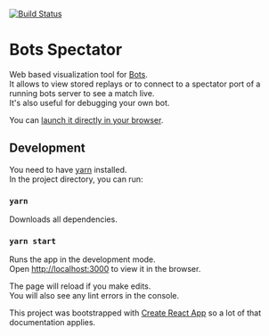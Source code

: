 [![Build Status](https://travis-ci.org/ChristianNorbertBraun/bots_spectator.svg?branch=master)](https://travis-ci.org/ChristianNorbertBraun/bots_spectator)

# Bots Spectator

Web based visualization tool for [Bots](https://github.com/markusfisch/bots).<br> 
It allows to view stored replays or to connect to a spectator port of a running bots server to see a match live.<br>
It's also useful for debugging your own bot. 

You can [launch it directly in your browser](https://christiannorbertbraun.github.io/bots_spectator/).


## Development

You need to have [yarn](https://yarnpkg.com) installed.<br>
In the project directory, you can run:

### `yarn`

Downloads all dependencies.

### `yarn start`

Runs the app in the development mode.<br>
Open [http://localhost:3000](http://localhost:3000) to view it in the browser.

The page will reload if you make edits.<br>
You will also see any lint errors in the console.

This project was bootstrapped with [Create React App](https://github.com/facebook/create-react-app) so a lot of that documentation applies.
